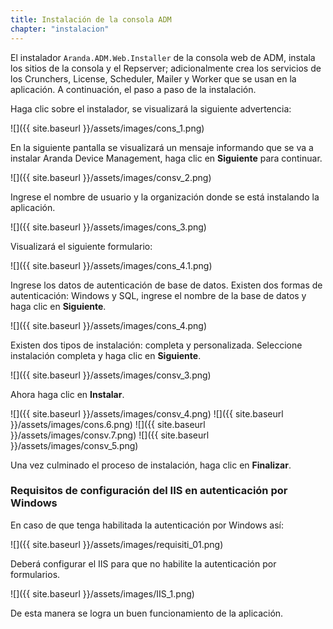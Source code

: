 ```yaml
---
title: Instalación de la consola ADM
chapter: "instalacion"
---
```


El instalador `Aranda.ADM.Web.Installer` de la consola web de ADM, instala los sitios de la consola y el Repserver; adicionalmente crea los servicios de los Crunchers, License, Scheduler, Mailer y Worker que se usan en la aplicación. A continuación, el paso a paso de la instalación.

Haga clic sobre el instalador, se visualizará la siguiente advertencia:

![]({{ site.baseurl }}/assets/images/cons_1.png)

En la siguiente pantalla se visualizará un mensaje informando que se va a instalar Aranda Device Management, haga clic en **Siguiente** para continuar.

![]({{ site.baseurl }}/assets/images/consv_2.png)

Ingrese el nombre de usuario y la organización donde se está instalando la aplicación.

![]({{ site.baseurl }}/assets/images/cons_3.png)

Visualizará el siguiente formulario:

![]({{ site.baseurl }}/assets/images/cons_4.1.png)

Ingrese los datos de autenticación de base de datos.
Existen dos formas de autenticación: Windows y SQL, ingrese el nombre de la base de datos y haga clic en **Siguiente**.

![]({{ site.baseurl }}/assets/images/cons_4.png)

Existen dos tipos de instalación: completa y personalizada. Seleccione instalación completa y haga clic en **Siguiente**.

![]({{ site.baseurl }}/assets/images/consv_3.png)

Ahora haga clic en **Instalar**.

![]({{ site.baseurl }}/assets/images/consv_4.png)
![]({{ site.baseurl }}/assets/images/cons.6.png)
![]({{ site.baseurl }}/assets/images/consv.7.png)
![]({{ site.baseurl }}/assets/images/consv_5.png)

Una vez culminado el proceso de instalación, haga clic en **Finalizar**.

### Requisitos de configuración del IIS en autenticación por Windows

En caso de que tenga habilitada la autenticación por Windows así:

![]({{ site.baseurl }}/assets/images/requisiti_01.png)

Deberá configurar el IIS para que no habilite la autenticación por formularios.

![]({{ site.baseurl }}/assets/images/IIS_1.png)

De esta manera se logra un buen funcionamiento de la aplicación.

